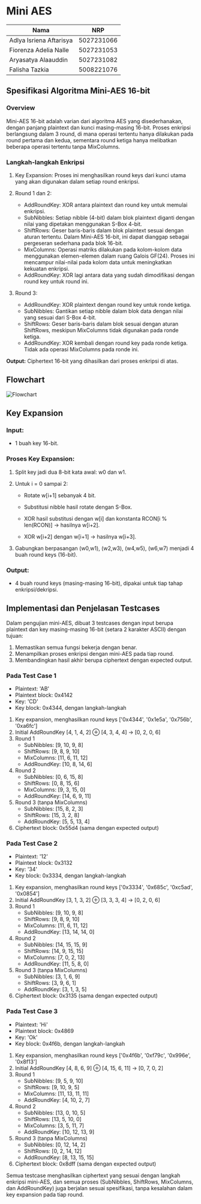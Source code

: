 # Mini AES

| Nama | NRP |
| ---- | :-: |
| Adlya Isriena Aftarisya | 5027231066 |
| Fiorenza Adelia Nalle | 5027231053 |
| Aryasatya Alaauddin | 5027231082 |
| Falisha Tazkia | 5008221076 |

## Spesifikasi Algoritma Mini-AES 16-bit

### Overview

Mini-AES 16-bit adalah varian dari algoritma AES yang disederhanakan, dengan panjang plaintext dan kunci masing-masing 16-bit. Proses enkripsi berlangsung dalam 3 round, di mana operasi tertentu hanya dilakukan pada round pertama dan kedua, sementara round ketiga hanya melibatkan beberapa operasi tertentu tanpa MixColumns.

### Langkah-langkah Enkripsi

1. Key Expansion:
Proses ini menghasilkan round keys dari kunci utama yang akan digunakan dalam setiap round enkripsi.

2. Round 1 dan 2:
    - AddRoundKey: XOR antara plaintext dan round key untuk memulai enkripsi.
    - SubNibbles: Setiap nibble (4-bit) dalam blok plaintext diganti dengan nilai yang dipetakan menggunakan S-Box 4-bit.
    - ShiftRows: Geser baris-baris dalam blok plaintext sesuai dengan aturan tertentu. Dalam Mini-AES 16-bit, ini dapat dianggap sebagai pergeseran sederhana pada blok 16-bit.
    - MixColumns: Operasi matriks dilakukan pada kolom-kolom data menggunakan elemen-elemen dalam ruang Galois GF(24). Proses ini mencampur nilai-nilai pada kolom data untuk meningkatkan kekuatan enkripsi.
    - AddRoundKey: XOR lagi antara data yang sudah dimodifikasi dengan round key untuk round ini.

3. Round 3:
    - AddRoundKey: XOR plaintext dengan round key untuk ronde ketiga.
    - SubNibbles: Gantikan setiap nibble dalam blok data dengan nilai yang sesuai dari S-Box 4-bit.
    - ShiftRows: Geser baris-baris dalam blok sesuai dengan aturan ShiftRows, meskipun MixColumns tidak digunakan pada ronde ketiga.
    - AddRoundKey: XOR kembali dengan round key pada ronde ketiga. Tidak ada operasi MixColumns pada ronde ini.

**Output:**
Ciphertext 16-bit yang dihasilkan dari proses enkripsi di atas.

## Flowchart

![Flowchart](https://github.com/user-attachments/assets/2ec59c4b-5a7f-4088-80d9-293b27464198)

## Key Expansion

### Input:

- 1 buah key 16-bit.

### Proses Key Expansion:

1. Split key jadi dua 8-bit kata awal: w0 dan w1.

2. Untuk i = 0 sampai 2:

    - Rotate w[i+1] sebanyak 4 bit.

    - Substitusi nibble hasil rotate dengan S-Box.
    
    - XOR hasil substitusi dengan w[i] dan konstanta RCON[i % len(RCON)] → hasilnya w[i+2].
    
    - XOR w[i+2] dengan w[i+1] → hasilnya w[i+3].

3. Gabungkan berpasangan (w0,w1), (w2,w3), (w4,w5), (w6,w7) menjadi 4 buah round keys (16-bit).

### Output:

- 4 buah round keys (masing-masing 16-bit), dipakai untuk tiap tahap enkripsi/dekripsi.

## Implementasi dan Penjelasan Testcases

Dalam pengujian mini-AES, dibuat 3 testcases dengan input berupa plaintext dan key masing-masing 16-bit (setara 2 karakter ASCII) dengan tujuan:
1. Memastikan semua fungsi bekerja dengan benar.
2. Menampilkan proses enkripsi dengan mini-AES pada tiap round.
3. Membandingkan hasil akhir berupa ciphertext dengan expected output.

### Pada Test Case 1
- Plaintext: 'AB'
- Plaintext block: 0x4142
- Key: 'CD'
- Key block: 0x4344, dengan langkah-langkah
1. Key expansion, menghasilkan round keys ['0x4344', '0x1e5a', '0x756b', '0xa6fc']
2. Initial AddRoundKey [4, 1, 4, 2] ⊕ [4, 3, 4, 4] → [0, 2, 0, 6]
3. Round 1
   - SubNibbles: [9, 10, 9, 8]
   - ShiftRows: [9, 8, 9, 10]
   - MixColumns: [11, 6, 11, 12]
   - AddRoundKey: [10, 8, 14, 6]
4. Round 2
   - SubNibbles: [0, 6, 15, 8]
   - ShiftRows: [0, 8, 15, 6]
   - MixColumns: [9, 3, 15, 0]
   - AddRoundKey: [14, 6, 9, 11]
5. Round 3 (tanpa MixColumns)
   - SubNibbles: [15, 8, 2, 3]
   - ShiftRows: [15, 3, 2, 8]
   - AddRoundKey: [5, 5, 13, 4]
6. Ciphertext block: 0x55d4 (sama dengan expected output)

### Pada Test Case 2
- Plaintext: '12'
- Plaintext block: 0x3132
- Key: '34'
- Key block: 0x3334, dengan langkah-langkah
1. Key expansion, menghasilkan round keys ['0x3334', '0x685c', '0xc5ad', '0x0854']
2. Initial AddRoundKey [3, 1, 3, 2] ⊕ [3, 3, 3, 4] → [0, 2, 0, 6]
3. Round 1
   - SubNibbles: [9, 10, 9, 8]
   - ShiftRows: [9, 8, 9, 10]
   - MixColumns: [11, 6, 11, 12]
   - AddRoundKey: [13, 14, 14, 0]
4. Round 2
   - SubNibbles: [14, 15, 15, 9]
   - ShiftRows: [14, 9, 15, 15]
   - MixColumns: [7, 0, 2, 13]
   - AddRoundKey: [11, 5, 8, 0]
5. Round 3 (tanpa MixColumns)
   - SubNibbles: [3, 1, 6, 9]
   - ShiftRows: [3, 9, 6, 1]
   - AddRoundKey: [3, 1, 3, 5]
7. Ciphertext block: 0x3135 (sama dengan expected output)

### Pada Test Case 3
- Plaintext: 'Hi'
- Plaintext block: 0x4869
- Key: 'Ok'
- Key block: 0x4f6b, dengan langkah-langkah
1. Key expansion, menghasilkan round keys ['0x4f6b', '0xf79c', '0x996e', '0x8f13']
2. Initial AddRoundKey [4, 8, 6, 9] ⊕ [4, 15, 6, 11] → [0, 7, 0, 2]
3. Round 1
   - SubNibbles: [9, 5, 9, 10]
   - ShiftRows: [9, 10, 9, 5]
   - MixColumns: [11, 13, 11, 11]
   - AddRoundKey: [4, 10, 2, 7]
4. Round 2
   - SubNibbles: [13, 0, 10, 5]
   - ShiftRows: [13, 5, 10, 0]
   - MixColumns: [3, 5, 11, 7]
   - AddRoundKey: [10, 12, 13, 9]
5. Round 3 (tanpa MixColumns)
   - SubNibbles: [0, 12, 14, 2]
   - ShiftRows: [0, 2, 14, 12]
   - AddRoundKey: [8, 13, 15, 15]
6. Ciphertext block: 0x8dff (sama dengan expected output)

Semua testcase menghasilkan ciphertext yang sesuai dengan langkah enkripsi mini-AES, dan semua proses (SubNibbles, ShiftRows, MixColumns, dan AddRoundKey) juga berjalan sesuai spesifikasi, tanpa kesalahan dalam key expansion pada tiap round.
